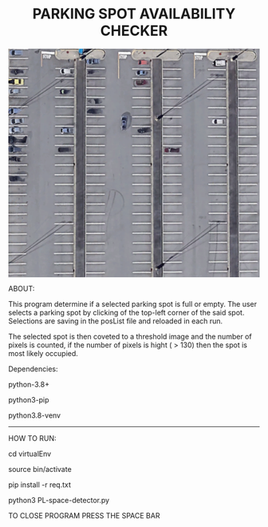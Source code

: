 <h1 align="center">PARKING SPOT AVAILABILITY CHECKER</h1>

<img align="center" src="virtualEnv/img/parking-lot.png" alt="parking lot">

ABOUT:

This program determine if a selected parking spot is full or empty.
The user selects a parking spot by clicking of the top-left corner of the said spot.
Selections are saving in the posList file and reloaded in each run.

The selected spot is then coveted to a threshold image and the number of pixels is counted,
if the number of pixels is hight ( > 130) then the spot is most likely occupied. 

Dependencies:

python-3.8+

python3-pip

python3.8-venv

-----------------------------------------------------------

HOW TO RUN:

cd virtualEnv

source bin/activate

pip install -r req.txt

python3 PL-space-detector.py 

TO CLOSE PROGRAM PRESS THE SPACE BAR
